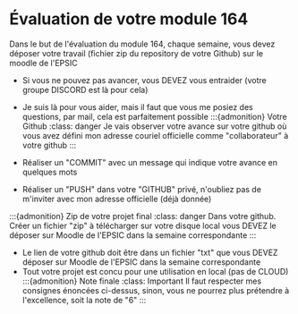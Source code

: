 # Évaluation de votre module 164
Dans le but de l'évaluation du module 164, chaque semaine, vous devez déposer votre travail (fichier zip du repository de votre Github) sur le moodle de l'EPSIC

  - Si vous ne pouvez pas avancer, vous DEVEZ vous entraider (votre groupe DISCORD est là pour cela)
  - Je suis là pour vous aider, mais il faut que vous me posiez des questions, par mail, cela est parfaitement possible
:::{admonition} Votre Github
:class: danger
Je vais observer votre avance sur votre github où vous avez défini mon adresse couriel officielle comme "collaborateur" à votre github
:::

  - Réaliser un "COMMIT" avec un message qui indique votre avance en quelques mots
  - Réaliser un "PUSH" dans votre "GITHUB" privé, n'oubliez pas de m'inviter avec mon adresse officielle (déjà donnée)

:::{admonition} Zip de votre projet final
:class: danger
Dans votre github. Créer un fichier "zip" à télécharger sur votre disque local vous DEVEZ le déposer sur Moodle de l'EPSIC dans la semaine correspondante
:::

  - Le lien de votre github doit être dans un fichier "txt" que vous DEVEZ déposer sur Moodle de l'EPSIC dans la semaine correspondante
  - Tout votre projet est concu pour une utilisation en local (pas de CLOUD)
:::{admonition} Note finale
:class: Important
Il faut respecter mes consignes énoncées ci-dessus, sinon, vous ne pourrez plus prétendre à l'excellence, soit la note de "6"
:::


